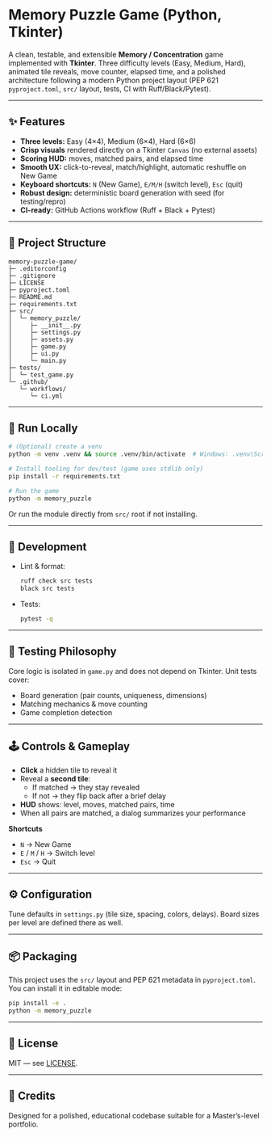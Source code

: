 # Memory Puzzle Game (Python, Tkinter)

A clean, testable, and extensible **Memory / Concentration** game implemented with **Tkinter**. Three difficulty levels (Easy, Medium, Hard), animated tile reveals, move counter, elapsed time, and a polished architecture following a modern Python project layout (PEP 621 `pyproject.toml`, `src/` layout, tests, CI with Ruff/Black/Pytest).

---

## ✨ Features
- **Three levels:** Easy (4×4), Medium (6×4), Hard (6×6)
- **Crisp visuals** rendered directly on a Tkinter `Canvas` (no external assets)
- **Scoring HUD:** moves, matched pairs, and elapsed time
- **Smooth UX:** click-to-reveal, match/highlight, automatic reshuffle on New Game
- **Keyboard shortcuts:** `N` (New Game), `E/M/H` (switch level), `Esc` (quit)
- **Robust design:** deterministic board generation with seed (for testing/repro)
- **CI-ready:** GitHub Actions workflow (Ruff + Black + Pytest)

---

## 🧱 Project Structure
```
memory-puzzle-game/
├─ .editorconfig
├─ .gitignore
├─ LICENSE
├─ pyproject.toml
├─ README.md
├─ requirements.txt
├─ src/
│  └─ memory_puzzle/
│     ├─ __init__.py
│     ├─ settings.py
│     ├─ assets.py
│     ├─ game.py
│     ├─ ui.py
│     └─ main.py
├─ tests/
│  └─ test_game.py
└─ .github/
   └─ workflows/
      └─ ci.yml
```

---

## 🚀 Run Locally
```bash
# (Optional) create a venv
python -m venv .venv && source .venv/bin/activate  # Windows: .venv\Scripts\activate

# Install tooling for dev/test (game uses stdlib only)
pip install -r requirements.txt

# Run the game
python -m memory_puzzle
```

Or run the module directly from `src/` root if not installing.

---

## 🔧 Development
- Lint & format:
  ```bash
  ruff check src tests
  black src tests
  ```
- Tests:
  ```bash
  pytest -q
  ```

---

## 🧪 Testing Philosophy
Core logic is isolated in `game.py` and does not depend on Tkinter. Unit tests cover:
- Board generation (pair counts, uniqueness, dimensions)
- Matching mechanics & move counting
- Game completion detection

---

## 🕹️ Controls & Gameplay
- **Click** a hidden tile to reveal it
- Reveal a **second tile**:
  - If matched → they stay revealed
  - If not → they flip back after a brief delay
- **HUD** shows: level, moves, matched pairs, time
- When all pairs are matched, a dialog summarizes your performance

**Shortcuts**
- `N` → New Game
- `E` / `M` / `H` → Switch level
- `Esc` → Quit

---

## ⚙️ Configuration
Tune defaults in `settings.py` (tile size, spacing, colors, delays). Board sizes per level are defined there as well.

---

## 📦 Packaging
This project uses the `src/` layout and PEP 621 metadata in `pyproject.toml`. You can install it in editable mode:
```bash
pip install -e .
python -m memory_puzzle
```

---

## 📜 License
MIT — see [LICENSE](LICENSE).

---

## 🙌 Credits
Designed for a polished, educational codebase suitable for a Master’s-level portfolio.

